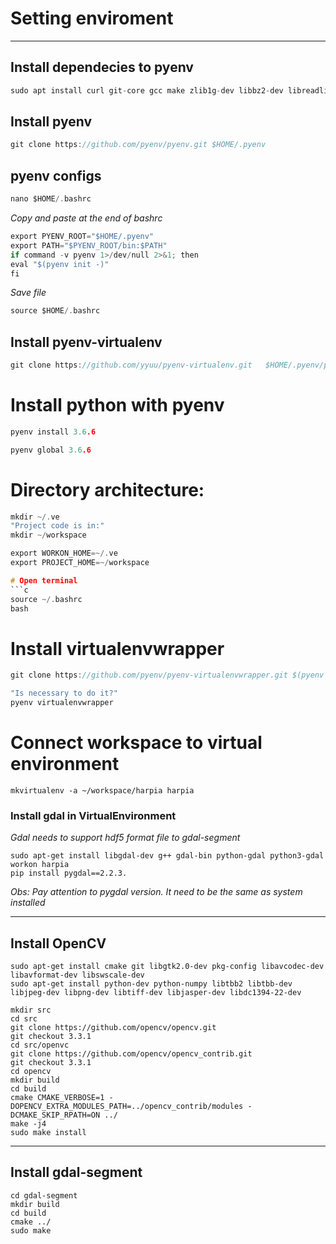 # Setting enviroment
___________________________________________________

## Install dependecies to pyenv
```c
sudo apt install curl git-core gcc make zlib1g-dev libbz2-dev libreadline-dev libsqlite3-dev libssl-dev
```
## Install pyenv
```c
git clone https://github.com/pyenv/pyenv.git $HOME/.pyenv
```
## pyenv configs
```c
nano $HOME/.bashrc 
```
*Copy and paste at the end of bashrc*

```c
export PYENV_ROOT="$HOME/.pyenv"
export PATH="$PYENV_ROOT/bin:$PATH"
if command -v pyenv 1>/dev/null 2>&1; then
eval "$(pyenv init -)"
fi
```
*Save file*

```c
source $HOME/.bashrc
```

## Install pyenv-virtualenv
```c
git clone https://github.com/yyuu/pyenv-virtualenv.git   $HOME/.pyenv/plugins/pyenv-virtualenv
```

# Install python with pyenv
```c
pyenv install 3.6.6
```

```c
pyenv global 3.6.6
```

# Directory architecture:
```c
mkdir ~/.ve
"Project code is in:"
mkdir ~/workspace

export WORKON_HOME=~/.ve
export PROJECT_HOME=~/workspace

# Open terminal
```c
source ~/.bashrc
bash
```

# Install virtualenvwrapper
```c
git clone https://github.com/pyenv/pyenv-virtualenvwrapper.git $(pyenv root)/plugins/pyenv-virtualenvwrapper

"Is necessary to do it?"
pyenv virtualenvwrapper
```

# Connect workspace to virtual environment
```
mkvirtualenv -a ~/workspace/harpia harpia
```

### Install gdal in VirtualEnvironment

*Gdal needs to support hdf5 format file to gdal-segment*

```
sudo apt-get install libgdal-dev g++ gdal-bin python-gdal python3-gdal
workon harpia
pip install pygdal==2.2.3.
```
*Obs: Pay attention to pygdal version. It need to be the same as system installed*
___________________________________________________
## Install OpenCV

```sudo apt-get install build-essential
sudo apt-get install cmake git libgtk2.0-dev pkg-config libavcodec-dev libavformat-dev libswscale-dev
sudo apt-get install python-dev python-numpy libtbb2 libtbb-dev libjpeg-dev libpng-dev libtiff-dev libjasper-dev libdc1394-22-dev

mkdir src
cd src
git clone https://github.com/opencv/opencv.git
git checkout 3.3.1
cd src/openvc
git clone https://github.com/opencv/opencv_contrib.git
git checkout 3.3.1
cd opencv
mkdir build
cd build
cmake CMAKE_VERBOSE=1 -DOPENCV_EXTRA_MODULES_PATH=../opencv_contrib/modules -DCMAKE_SKIP_RPATH=ON ../
make -j4
sudo make install
```

___________________________________________________

## Install gdal-segment

```git clone https://github.com/cbalint13/gdal-segment.git
cd gdal-segment
mkdir build
cd build
cmake ../
sudo make
```